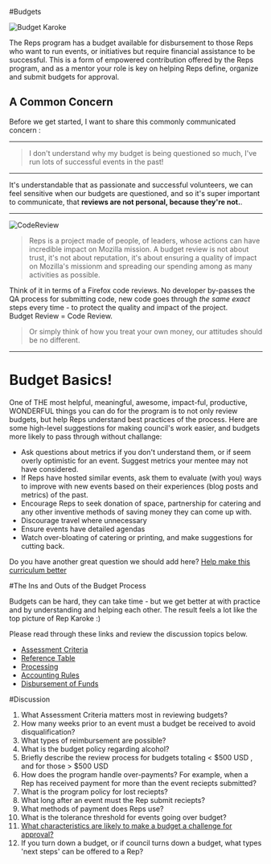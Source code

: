 
#Budgets


![Budget Karoke](http://tiptoes.ca/wp-content/uploads/2015/01/15478932398_4c929a0f8d_z.jpg "Budget Karoke")

The Reps program has a budget available for disbursement to those Reps who want to run events, or initiatives but require financial assistance to be successful.  This is a form of empowered contribution offered by the Reps program, and as a mentor your role is key on helping Reps define, organize and submit budgets for approval.  

## A Common Concern

Before we get started, I want to share this commonly communicated concern :
  ___

> I don't understand why my budget is being questioned so much, I've run lots of successful events in the past!  

  ___

  It's understandable that as passionate and successful volunteers, we can feel sensitive when our budgets are questioned, and so it's super important to communicate, that **reviews are not personal, because they're not.**.  

   ___
  ![CodeReview](http://i.giphy.com/uJy14yIR4NoPK.gif "CodeReview")
   

> Reps is a project made of people, of leaders, whose actions can have incredible impact on Mozilla mission. A budget review is not about trust, it's not about reputation, it's about ensuring a quality of impact on Mozilla's missionm and spreading our spending among as many activities as possible.

Think of it in terms of a Firefox code reviews. No developer by-passes the QA process for submitting code, new code goes through *the same exact* steps every time - to protect the quality and impact of the project.  
Budget Review = Code Review.  

> Or simply think of how you treat your own money, our attitudes should be no different.
  ___

# Budget Basics!

One of THE most helpful, meaningful, awesome, impact-ful, productive, WONDERFUL things you can do for the program is to not only review budgets, but help Reps understand best practices of the process. Here are some high-level suggestions for making council's work easier, and budgets more likely to pass through without challange:

* Ask questions about metrics if you don't understand them, or if seem overly optimistic for an event. Suggest metrics your mentee may not have considered.
* If Reps have hosted similar events, ask them to evaluate (with you) ways to improve with new events based on their experiences (blog posts and metrics) of the past.
* Encourage Reps to seek donation of space, partnership for catering and any other inventive methods of saving money they can come up with.
* Discourage travel where unnecessary
* Ensure events have detailed agendas
* Watch over-bloating of catering or printing, and make suggestions for cutting back.

Do you have another great question we should add here? [Help make this curriculum better](https://github.com/emmairwin/community_cirriculum/blob/master/reps/mentor_training/budgets.md)

#The Ins and Outs of the Budget Process

Budgets can be hard, they can take time -  but we get better at with practice and by understanding and helping each other. The result feels a lot like the top picture of Rep Karoke :)  

Please read through these links and review the discussion topics below.  

* [Assessment Criteria](https://wiki.mozilla.org/ReMo/SOPs/Budget#Assessment_Criteria)
* [Reference Table](https://wiki.mozilla.org/ReMo/SOPs/Budget#Budget_Reference_Table)
* [Processing](https://wiki.mozilla.org/ReMo/SOPs/Budget#Processing)
* [Accounting Rules](https://wiki.mozilla.org/ReMo/SOPs/Budget#Accounting_Rules)
* [Disbursement of Funds](https://wiki.mozilla.org/ReMo/SOPs/Budget#Disbursement_of_Funds)

#Discussion

1. What Assessment Criteria matters most in reviewing budgets?
2. How many weeks prior to an event must a budget be received to avoid disqualification?
3. What types of reimbursement are possible?  
4. What is the budget policy regarding alcohol?
5. Briefly describe the review process for budgets totaling < $500 USD , and for those > $500 USD
6. How does the program handle over-payments?  For example, when a Rep has received payment for more than the event reciepts submitted?
7. What is the program policy for lost reciepts?
8. What long after an event must the Rep submit reciepts?
9. What methods of payment does Reps use?
10. What is the tolerance threshold for events going over budget?  
11. [What characteristics are likely to make a budget a challenge for approval?](https://discourse.mozilla-community.org/t/mentor-training-budgets/1724?u=emma_irwin)
12. If you turn down a budget, or if council turns down a budget, what types 'next steps' can be offered to a Rep?







